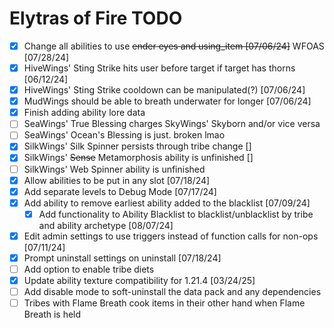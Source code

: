 # Elytras of Fire TODO

- [x] Change all abilities to use ~~ender eyes and using_item [07/06/24]~~ WFOAS [07/28/24]
- [x] HiveWings' Sting Strike hits user before target if target has thorns [06/12/24]
- [x] HiveWings' Sting Strike cooldown can be manipulated(?) [07/06/24]
- [x] MudWings should be able to breath underwater for longer [07/06/24]
- [x] Finish adding ability lore data
- [ ] SeaWings' True Blessing charges SkyWings' Skyborn and/or vice versa
- [ ] SeaWings' Ocean's Blessing is just. broken lmao
- [x] SilkWings' Silk Spinner persists through tribe change []
- [x] SilkWings' ~~Sense~~ Metamorphosis ability is unfinished []
- [ ] SilkWings' Web Spinner ability is unfinished
- [x] Allow abilities to be put in any slot [07/18/24]
- [x] Add separate levels to Debug Mode [07/17/24]
- [x] Add ability to remove earliest ability added to the blacklist [07/09/24]
  - [x] Add functionality to Ability Blacklist to blacklist/unblacklist by tribe and ability archetype [08/07/24]
- [x] Edit admin settings to use triggers instead of function calls for non-ops [07/11/24]
- [x] Prompt uninstall settings on uninstall [07/18/24]
- [ ] Add option to enable tribe diets
- [x] Update ability texture compatibility for 1.21.4 [03/24/25]
- [ ] Add disable mode to soft-uninstall the data pack and any dependencies
- [ ] Tribes with Flame Breath cook items in their other hand when Flame Breath is held
